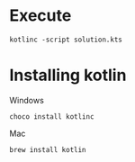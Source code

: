 # Execute

    kotlinc -script solution.kts

# Installing kotlin
Windows

    choco install kotlinc
Mac

    brew install kotlin
